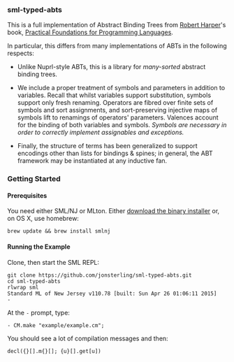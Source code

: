 ### sml-typed-abts

This is a full implementation of Abstract Binding Trees from [Robert
Harper](https://www.cs.cmu.edu/~rwh/)'s book, [Practical Foundations for
Programming Languages](https://www.cs.cmu.edu/~rwh/plbook/2nded.pdf).

In particular, this differs from many implementations of ABTs in the following
respects:

- Unlike Nuprl-style ABTs, this is a library for *many-sorted* abstract binding
  trees.

- We include a proper treatment of symbols and parameters in addition to
  variables. Recall that whilst variables support substitution, symbols support
  only fresh renaming. Operators are fibred over finite sets of symbols and sort
  assignments, and sort-preserving injective maps of symbols lift to renamings of
  operators' parameters. Valences account for the binding of both variables and
  symbols. *Symbols are necessary in order to correctly implement assignables and
  exceptions.*

- Finally, the structure of terms has been generalized to support encodings
  other than lists for bindings & spines; in general, the ABT framework may be
  instantiated at any inductive fan.

### Getting Started
#### Prerequisites

You need either SML/NJ or MLton. Either [download the binary installer](http://www.smlnj.org/)
or, on OS X, use homebrew:


    brew update && brew install smlnj

#### Running the Example

Clone, then start the SML REPL:

    git clone https://github.com/jonsterling/sml-typed-abts.git
    cd sml-typed-abts
    rlwrap sml
    Standard ML of New Jersey v110.78 [built: Sun Apr 26 01:06:11 2015]
    -

At the `-` prompt, type:

    - CM.make "example/example.cm";

You should see a lot of compilation messages and then:

    decl({}[].m{}[]; {u}[].get[u])
